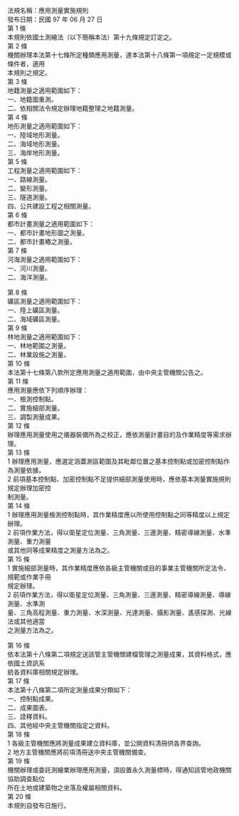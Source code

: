 法規名稱：應用測量實施規則  
發布日期：民國 97 年 06 月 27 日  
第 1 條  
本規則依國土測繪法（以下簡稱本法）第十九條規定訂定之。  
第 2 條  
機關辦理本法第十七條所定種類應用測量，達本法第十八條第一項規定一定規模或條件者，適用  
本規則之規定。  
第 3 條  
地籍測量之適用範圍如下：  
一、地籍圖重測。  
二、依相關法令規定辦理地籍整理之地籍測量。  
第 4 條  
地形測量之適用範圍如下：  
一、陸域地形測量。  
二、海域地形測量。  
三、海岸地形測量。  
第 5 條  
工程測量之適用範圍如下：  
一、路線測量。  
二、變形測量。  
三、隧道測量。  
四、公共建設工程之相關測量。  
第 6 條  
都市計畫測量之適用範圍如下：  
一、都市計畫地形圖之測量。  
二、都市計畫樁之測量。  
第 7 條  
河海測量之適用範圍如下：  
一、河川測量。  
二、海洋測量。  


第 8 條  
礦區測量之適用範圍如下：  
一、陸上礦區測量。  
二、海域礦區測量。  
第 9 條  
林地測量之適用範圍如下：  
一、林地範圍之測量。  
二、林業設施之測量。  
第 10 條  
本法第十七條第八款所定應用測量之適用範圍，由中央主管機關公告之。  
第 11 條  
應用測量應依下列順序辦理：  
一、檢測控制點。  
二、實施細部測量。  
三、調製測量成果。  
第 12 條  
辦理應用測量使用之儀器裝備所為之校正，應依測量計畫目的及作業精度等需求辦理。  
第 13 條  
1 辦理應用測量，應選定涵蓋測區範圍及其毗鄰位置之基本控制點或加密控制點作為測量依據。  
2 前項基本控制點、加密控制點不足提供細部測量使用時，應依基本測量實施規則規定辦理加密控  
制測量。  
第 14 條  
1 辦理應用測量檢測控制點時，其作業精度應以所使用控制點之同等精度以上規定辦理。  
2 前項作業方法，得以衛星定位測量、三角測量、三邊測量、精密導線測量、水準測量、重力測量  
或其他同等成果精度之測量方法為之。  
第 15 條  
1 實施細部測量時，其作業精度應依各級主管機關或目的事業主管機關所定法令、規範或作業手冊  
規定辦理。  
2 前項作業方法，得以衛星定位測量、三角測量、三邊測量、精密導線測量、導線測量、水準測  
量、三角高程測量、重力測量、水深測量、光達測量、攝影測量、遙感探測、光線法或其他適當  
之測量方法為之。  


第 16 條  
依本法第十八條第二項規定送該管主管機關建檔管理之測量成果，其資料格式，應依國土資訊系  
統各資料庫相關規定辦理。  
第 17 條  
本法第十八條第二項所定測量成果分類如下：  
一、控制點成果。  
二、成果圖表。  
三、詮釋資料。  
四、其他經中央主管機關指定之資料。  
第 18 條  
1 各級主管機關應將測量成果建立資料庫，並公開資料清冊供各界查詢。  
2 地方主管機關應將前項清冊送中央主管機關備查。  
第 19 條  
機關辦理或委託測繪業辦理應用測量，須設置永久測量標時，得通知該管地政機關協助調查點位  
所在土地或建築物之坐落及權屬相關資料。  
第 20 條  
本規則自發布日施行。  


